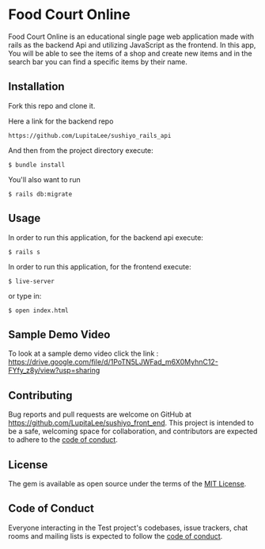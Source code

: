 # Food Court Online

Food Court Online is an educational single page web application made with rails as the backend Api and utilizing JavaScript as the frontend.
In this app, You will be able to see the items of a shop and create new items and in the search bar you can find a specific items by their name.  

## Installation

Fork this repo and clone it.



Here a link for the backend repo
```
https://github.com/LupitaLee/sushiyo_rails_api
```
And then from the project directory execute:
```
$ bundle install
```
You'll also want to run
```
$ rails db:migrate
```
## Usage

In order to run this application, for the backend api execute:
```
$ rails s
```
In order to run this application, for the frontend execute:
```
$ live-server
```
or type in:
```
$ open index.html
```

## Sample Demo Video
To look at a sample demo video click the link :
https://drive.google.com/file/d/1PoTN5LJWFad_m6X0MyhnC12-FYfy_z8y/view?usp=sharing

## Contributing

Bug reports and pull requests are welcome on GitHub at https://github.com/LupitaLee/sushiyo_front_end. This project is intended to be a safe, welcoming space for collaboration, and contributors are expected to adhere to the [code of conduct](https://github.com/LupitaLee/sushiyo_front_end/blob/master/CODE_OF_CONDUCT.md).

## License

The gem is available as open source under the terms of the [MIT License](https://opensource.org/licenses/MIT).

## Code of Conduct

Everyone interacting in the Test project's codebases, issue trackers, chat rooms and mailing lists is expected to follow the [code of conduct](https://github.com/LupitaLee/sushiyo_front_end/blob/master/CODE_OF_CONDUCT.md).
